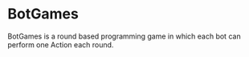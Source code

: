 # BotGames
BotGames is a round based programming game in which each bot can perform one Action each round.
